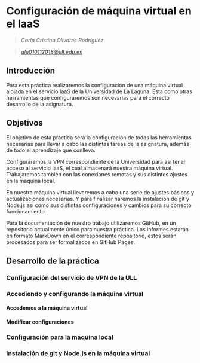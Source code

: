 # Configuración de máquina virtual en el IaaS

> *Carla Cristina Olivares Rodríguez*

> *alu010112018@ull.edu.es*

## Introducción

Para esta práctica realizaremos la configuración de una máquina virtual alojada en el servicio IaaS de la Universidad de La Laguna. Esta como otras herramientas que configuraremos son necesarias para el correcto desarrollo de la asignatura. 

## Objetivos

El objetivo de esta practica será la configuración de todas las herramientas necesarias para llevar a cabo las distintas tareas de la asignatura, además de todo el aprendizaje que conlleva.

Configuraremos la VPN correspondiente de la Universidad para así tener acceso al servicio IaaS, el cual almacenará nuestra máquina virtual. Trabajaremos también con las conexiones remotas y sus distintos ajustes en la máquina local.

En nuestra máquina virtual llevaremos a cabo una serie de ajustes básicos y actualizaciones necesarias. Y para finalizar haremos la instalación de git y Node.js así como sus distintas configuraciones y cambios para su correcto funcionamiento. 

Para la documentación de nuestro trabajo utilizaremos GitHub, en un repositorio actualmente único para nuestra práctica. Los informes estarán en formato MarkDown en el correspondiente repositorio, estos serán procesados para ser formalizados en GitHub Pages.

## Desarrollo de la práctica



### Configuración del servicio de VPN de la ULL

### Accediendo y configurando la máquina virtual

#### Accedemos a la máquina virtual

#### Modificar configuraciones

### Configuración para la máquina local

### Instalación de git y Node.js en la máquina virtual

